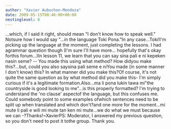 ```yaml
---
author: "Xavier Aubuchon-Mendoza"
date: 2009-05-15T08:46:00+00:00
nestinglevel: 0
---
```

...which, if I said it right, should mean "I don't know how to speak well." Notsure how I would say "...in the language Toki Pona."In any case...Toki!I'm picking up the language at the moment, just completing the lessons. I had agrammar question though (I'm sure I'll have more... hopefully that's okay forthis forum...)In lesson 11, we learn that you can say sina pali e ni kepeken nasin seme? --
 You made this using what method? How didyou make this?...but, could you also saysina pali seme e niYou made (in some manner I don't know) this? In what manner did you make this?Of course, it's not quite the same question as by what method did you make this- I'm simply curious if it's a legitimate formation.Also...ma li pona lukin tawa mi"the countryside is good looking to me"...is this properly formatted? I'm trying to understand the 'no clause' aspectof the language, but this confuses me. Could somebody point to some examples ofwhich sentences need to be split up when translated and which don't?and one more for the moment...mi mute li pali e wili mi mute tan ken mi mute...we do what we must because we can -?Thanks!~XavierPS: Moderator, I answered my previous question, so you don't need to post it tothe group. Thank you.